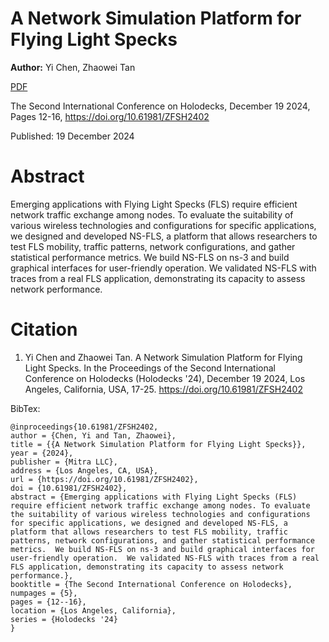 # A Network Simulation Platform for Flying Light Specks

**Author:** Yi Chen, Zhaowei Tan

[PDF](./NetworkSimulationFLS.pdf)

The Second International Conference on Holodecks, December 19 2024, Pages 12-16, https://doi.org/10.61981/ZFSH2402

Published:  19 December 2024

# Abstract
Emerging applications with Flying Light Specks (FLS) require efficient network traffic exchange among nodes. To evaluate the suitability of various wireless technologies and configurations for specific applications, we designed and developed NS-FLS, a platform that allows researchers to test FLS mobility, traffic patterns, network configurations, and gather statistical performance metrics.  We build NS-FLS on ns-3 and build graphical interfaces for user-friendly operation.  We validated NS-FLS with traces from a real FLS application, demonstrating its capacity to assess network performance.

# Citation

1. Yi Chen and Zhaowei Tan.  A Network Simulation Platform for Flying Light Specks.  In the Proceedings of the Second International Conference on Holodecks (Holodecks '24), December 19 2024, Los Angeles, California, USA, 17-25.  https://doi.org/10.61981/ZFSH2402

BibTex:
```
@inproceedings{10.61981/ZFSH2402,
author = {Chen, Yi and Tan, Zhaowei},
title = {{A Network Simulation Platform for Flying Light Specks}},
year = {2024}, 
publisher = {Mitra LLC}, 
address = {Los Angeles, CA, USA}, 
url = {https://doi.org/10.61981/ZFSH2402}, 
doi = {10.61981/ZFSH2402}, 
abstract = {Emerging applications with Flying Light Specks (FLS) require efficient network traffic exchange among nodes. To evaluate the suitability of various wireless technologies and configurations for specific applications, we designed and developed NS-FLS, a platform that allows researchers to test FLS mobility, traffic patterns, network configurations, and gather statistical performance metrics.  We build NS-FLS on ns-3 and build graphical interfaces for user-friendly operation.  We validated NS-FLS with traces from a real FLS application, demonstrating its capacity to assess network performance.},
booktitle = {The Second International Conference on Holodecks}, 
numpages = {5}, 
pages = {12--16},
location = {Los Angeles, California}, 
series = {Holodecks '24} 
}
```
